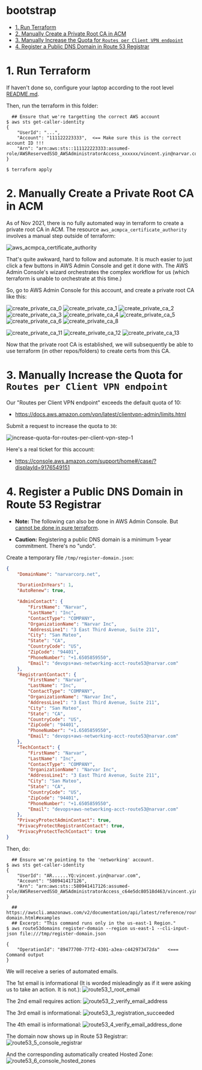 # bootstrap <!-- omit in toc -->

<!-- The TOC and section numberings are generated by VS Code extension "Markdown All in One" -->
- [1. Run Terraform](#1-run-terraform)
- [2. Manually Create a Private Root CA in ACM](#2-manually-create-a-private-root-ca-in-acm)
- [3. Manually Increase the Quota for `Routes per Client VPN endpoint`](#3-manually-increase-the-quota-for-routes-per-client-vpn-endpoint)
- [4. Register a Public DNS Domain in Route 53 Registrar](#4-register-a-public-dns-domain-in-route-53-registrar)

# 1. Run Terraform

If haven't done so, configure your laptop according to the root level [README.md](../../../README.md).

Then, run the terraform in this folder:

```console
  ## Ensure that we're targetting the correct AWS account
$ aws sts get-caller-identity
{
    "UserId": "...",
    "Account": "111122223333",  <== Make sure this is the correct account ID !!!
    "Arn": "arn:aws:sts::111122223333:assumed-role/AWSReservedSSO_AWSAdministratorAccess_xxxxxx/vincent.yin@narvar.com"
}

$ terraform apply
```

# 2. Manually Create a Private Root CA in ACM

As of Nov 2021, there is no fully automated way in terraform to create a private root CA in ACM.
The resource `aws_acmpca_certificate_authority` involves a manual step outside of terraform:

  ![aws_acmpca_certificate_authority](./pictures/aws_acmpca_certificate_authority.png)

That's quite awkward, hard to follow and automate. It is much easier to just click a few buttons in AWS Admin Console and get it done with. The AWS Admin Console's wizard orchestrates the complex workflow for us (which terraform is unable to orchestrate at this time.)

So, go to AWS Admin Console for this account, and create a private root CA like this:

  ![create_private_ca_0](./pictures/create_private_ca_0.png)
  ![create_private_ca_1](./pictures/create_private_ca_1.png)
  ![create_private_ca_2](./pictures/create_private_ca_2.png)
  ![create_private_ca_3](./pictures/create_private_ca_3.png)
  ![create_private_ca_4](./pictures/create_private_ca_4.png)
  ![create_private_ca_5](./pictures/create_private_ca_5.png)
  ![create_private_ca_6](./pictures/create_private_ca_6.png)
  ![create_private_ca_8](./pictures/create_private_ca_8.png)

  ![create_private_ca_11](./pictures/create_private_ca_11.png)
  ![create_private_ca_12](./pictures/create_private_ca_12.png)
  ![create_private_ca_13](./pictures/create_private_ca_13.png)

Now that the private root CA is established, we will subsequently be able to use terraform (in other repos/folders) to create certs from this CA.


# 3. Manually Increase the Quota for `Routes per Client VPN endpoint`

Our "Routes per Client VPN endpoint" exceeds the default quota of 10:
  - https://docs.aws.amazon.com/vpn/latest/clientvpn-admin/limits.html

Submit a request to increase the quota to `30`:

  ![increase-quota-for-routes-per-client-vpn-step-1](./pictures/increase-quota-for-routes-per-client-vpn-step-1.png)

Here's a real ticket for this account:
  - https://console.aws.amazon.com/support/home#/case/?displayId=9176549151


# 4. Register a Public DNS Domain in Route 53 Registrar

* **Note:** The following can also be done in AWS Admin Console. But [cannot be done in pure terraform](https://stackoverflow.com/questions/60591937/can-i-register-a-domain-in-aws-with-terraform).

* **Caution:** Registering a public DNS domain is a minimum 1-year commitment. There's no "undo".

Create a temporary file `/tmp/register-domain.json`:
```json
{
    "DomainName": "narvarcorp.net",

    "DurationInYears": 1,
    "AutoRenew": true,

    "AdminContact": {
        "FirstName": "Narvar",
        "LastName": "Inc",
        "ContactType": "COMPANY",
        "OrganizationName": "Narvar Inc",
        "AddressLine1": "3 East Third Avenue, Suite 211",
        "City": "San Mateo",
        "State": "CA",
        "CountryCode": "US",
        "ZipCode": "94401",
        "PhoneNumber": "+1.6505859550",
        "Email": "devops+aws-networking-acct-route53@narvar.com"
    },
    "RegistrantContact": {
        "FirstName": "Narvar",
        "LastName": "Inc",
        "ContactType": "COMPANY",
        "OrganizationName": "Narvar Inc",
        "AddressLine1": "3 East Third Avenue, Suite 211",
        "City": "San Mateo",
        "State": "CA",
        "CountryCode": "US",
        "ZipCode": "94401",
        "PhoneNumber": "+1.6505859550",
        "Email": "devops+aws-networking-acct-route53@narvar.com"
    },
    "TechContact": {
        "FirstName": "Narvar",
        "LastName": "Inc",
        "ContactType": "COMPANY",
        "OrganizationName": "Narvar Inc",
        "AddressLine1": "3 East Third Avenue, Suite 211",
        "City": "San Mateo",
        "State": "CA",
        "CountryCode": "US",
        "ZipCode": "94401",
        "PhoneNumber": "+1.6505859550",
        "Email": "devops+aws-networking-acct-route53@narvar.com"
    },
    "PrivacyProtectAdminContact": true,
    "PrivacyProtectRegistrantContact": true,
    "PrivacyProtectTechContact": true
}
```

Then, do:

```console
  ## Ensure we're pointing to the 'networking' account.
$ aws sts get-caller-identity
{
    "UserId": "AR......YQ:vincent.yin@narvar.com",
    "Account": "580941417126",
    "Arn": "arn:aws:sts::580941417126:assumed-role/AWSReservedSSO_AWSAdministratorAccess_c64e5dc80518d463/vincent.yin@narvar.com"
}

  ## https://awscli.amazonaws.com/v2/documentation/api/latest/reference/route53domains/register-domain.html#examples
  ## Excerpt: "This command runs only in the us-east-1 Region."
$ aws route53domains register-domain --region us-east-1 --cli-input-json file:///tmp/register-domain.json

{
    "OperationId": "89477700-77f2-4301-a3ea-c442973472da"   <=== Command output
}
```

We will receive a series of automated emails.

The 1st email is informational (It is worded misleadingly as if it were asking us to take an action. It is not.):
  ![route53_1_root_email](./pictures/route53_1_root_email.png)

The 2nd email requires action:
  ![route53_2_verify_email_address](./pictures/route53_2_verify_email_address.png)

The 3rd email is informational:
  ![route53_3_registration_succeeded](./pictures/route53_3_registration_succeeded.png)

The 4th email is informational:
  ![route53_4_verify_email_address_done](./pictures/route53_4_verify_email_address_done.png)

The domain now shows up in Route 53 Registrar:
  ![route53_5_console_registrar](./pictures/route53_5_console_registrar.png)

And the corresponding automatically created Hosted Zone:
  ![route53_6_console_hosted_zones](./pictures/route53_6_console_hosted_zones.png)
